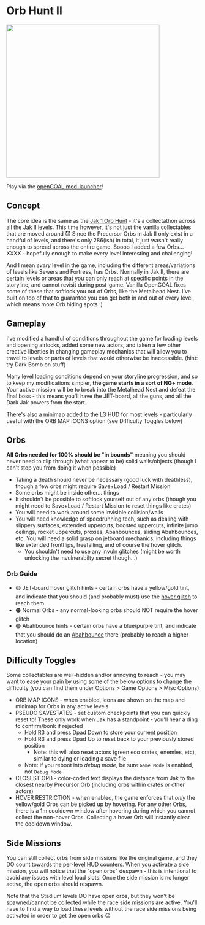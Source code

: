 # Orb Hunt II

<img src="https://raw.githubusercontent.com/dallmeyer/OG-OrbHunt/main/ModImage2.png" height="400">

Play via the [openGOAL mod-launcher](https://jakmods.dev)!

## Concept
The core idea is the same as the [Jak 1 Orb Hunt](README_JAK1.md) - it's a collectathon across all the Jak II levels. This time however, it's not just the vanilla collectables that are moved around 😈 Since the Precursor Orbs in Jak II only exist in a handful of levels, and there's only 286(ish) in total, it just wasn't really enough to spread across the entire game. Soooo I added a few Orbs... XXXX - hopefully enough to make every level interesting and challenging!

And I mean *every* level in the game, including the different areas/variations of levels like Sewers and Fortress, has Orbs. Normally in Jak II, there are certain levels or areas that you can only reach at specific points in the storyline, and cannot revisit during post-game. Vanilla OpenGOAL fixes some of these that softlock you out of Orbs, like the Metalhead Nest. I've built on top of that to guarantee you can get both in and out of every level, which means more Orb hiding spots :)

## Gameplay
I've modified a handful of conditions throughout the game for loading levels and opening airlocks, added some new actors, and taken a few other creative liberties in changing gameplay mechanics that will allow you to travel to levels or parts of levels that would otherwise be inaccessible. (hint: try Dark Bomb on stuff)

Many level loading conditions depend on your storyline progression, and so to keep my modifications simpler, **the game starts in a sort of NG+ mode**. Your active mission will be to break into the Metalhead Nest and defeat the final boss - this means you'll have the JET-board, all the guns, and all the Dark Jak powers from the start.

There's also a minimap added to the L3 HUD for most levels - particularly useful with the ORB MAP ICONS option (see Difficulty Toggles below)

## Orbs

**All Orbs needed for 100% should be "in bounds"** meaning you should never need to clip through (what appear to be) solid walls/objects (though I can't stop you from doing it when possible)
- Taking a death should never be necessary (good luck with deathless), though a few orbs might require Save+Load / Restart Mission
- Some orbs might be inside other... things
- It shouldn't be possible to softlock yourself out of any orbs (though you might need to Save+Load / Restart Mission to reset things like crates)
- You will need to work around some invisible collision/walls
- You will need knowledge of speedrunning tech, such as dealing with slippery surfaces, extended uppercuts, boosted uppercuts, infinite jump ceilings, rocket uppercuts, proxies, Abahbounces, sliding Abahbounces, etc. You will need a solid grasp on jetboard mechanics, including things like extended frontflips, freefalling, and of course the hover glitch.
  - You shouldn't need to use any invuln glitches (might be worth unlocking the invulnerabilty secret though...)

### Orb Guide
- 🟡 JET-board hover glitch hints - certain orbs have a yellow/gold tint, and indicate that you should (and probably must) use the [hover glitch](https://www.youtube.com/watch?v=gEZQjj_pVuY&t=364s) to reach them
- 🟠 Normal Orbs - any normal-looking orbs should NOT require the hover glitch
- 🟣 Abahbounce hints - certain orbs have a blue/purple tint, and indicate that you should do an [Abahbounce](https://www.youtube.com/watch?v=gEZQjj_pVuY&t=487s) there (probably to reach a higher location)

## Difficulty Toggles
Some collectables are well-hidden and/or annoying to reach - you may want to ease your pain by using some of the below options to change the difficulty (you can find them under Options > Game Options > Misc Options)
- ORB MAP ICONS - when enabled, icons are shown on the map and minimap for Orbs in any active levels
- PSEUDO SAVESTATES - set custom checkpoints that you can quickly reset to! These only work when Jak has a standpoint - you'll hear a ding to confirm/bonk if rejected
  - Hold R3 and press Dpad Down to store your current position
  - Hold R3 and press Dpad Up to reset back to your previously stored position
    - Note: this will also reset actors (green eco crates, enemies, etc), similar to dying or loading a save file
  - Note: if you reboot into _debug mode_, be sure `Game Mode` is enabled, not `Debug Mode`
- CLOSEST ORB - color-coded text displays the distance from Jak to the closest nearby Precursor Orb (including orbs within crates or other actors)
- HOVER RESTRICTION - when enabled, the game enforces that *only* the yellow/gold Orbs can be picked up by hovering. For any other Orbs, there is a 1m cooldown window after hovering during which you cannot collect the non-hover Orbs. Collecting a hover Orb will instantly clear the cooldown window.

## Side Missions
You can still collect orbs from side missions like the original game, and they DO count towards the per-level HUD counters. When you activate a side mission, you will notice that the "open orbs" despawn - this is intentional to avoid any issues with level load slots. Once the side mission is no longer active, the open orbs should respawn.

Note that the Stadium levels DO have open orbs, but they won't be spawned/cannot be collected while the race side missions are active. You'll have to find a way to load these levels without the race side missions being activated in order to get the open orbs 😉